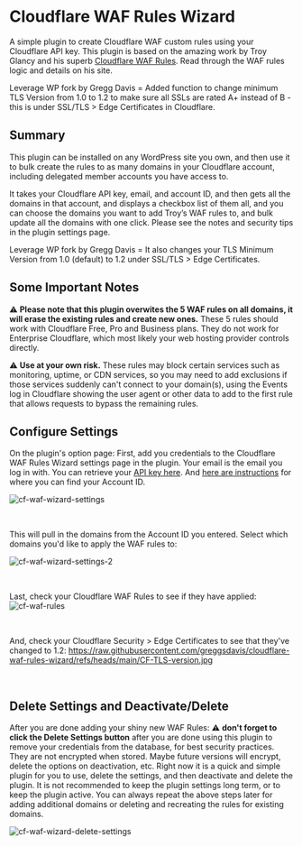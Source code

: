 # Cloudflare WAF Rules Wizard
A simple plugin to create Cloudflare WAF custom rules using your Cloudflare API key. This plugin is based on the amazing work by Troy Glancy and his superb [Cloudflare WAF Rules](https://webagencyhero.com/cloudflare-waf-rules-v3/?utm=github-presswizards-cloudflare-waf-rules-wizard). Read through the WAF rules logic and details on his site.

Leverage WP fork by Gregg Davis = Added function to change minimum TLS Version from 1.0 to 1.2 to make sure all SSLs are rated A+ instead of B - this is under SSL/TLS > Edge Certificates in Cloudflare.

## Summary
This plugin can be installed on any WordPress site you own, and then use it to bulk create the rules to as many domains in your Cloudflare account, including delegated member accounts you have access to.

It takes your Cloudflare API key, email, and account ID, and then gets all the domains in that account, and displays a checkbox list of them all, and you can choose the domains you want to add Troy’s WAF rules to, and bulk update all the domains with one click. Please see the notes and security tips in the plugin settings page.

Leverage WP fork by Gregg Davis = It also changes your TLS Minimum Version from 1.0 (default) to 1.2 under SSL/TLS > Edge Certificates.

## Some Important Notes
⚠️ **Please note that this plugin overwites the 5 WAF rules on all domains, it will erase the existing rules and create new ones.** These 5 rules should work with Cloudflare Free, Pro and Business plans. They do not work for Enterprise Cloudflare, which most likely your web hosting provider controls directly.

⚠️ **Use at your own risk.** These rules may block certain services such as monitoring, uptime, or CDN services, so you may need to add exclusions if those services suddenly can't connect to your domain(s), using the Events log in Cloudflare showing the user agent or other data to add to the first rule that allows requests to bypass the remaining rules.

## Configure Settings
On the plugin's option page: First, add you credentials to the Cloudflare WAF Rules Wizard settings page in the plugin. Your email is the email you log in with. You can retrieve your [API key here](https://dash.cloudflare.com/profile/api-tokens). And [here are instructions](https://developers.cloudflare.com/fundamentals/setup/find-account-and-zone-ids/)  for where you can find your Account ID.

![cf-waf-wizard-settings](https://github.com/zackpyle/cloudflare-waf-rules-wizard/assets/19413506/c7b5adf7-1f85-4c0f-9794-9d139a6f45c2)

&nbsp;

This will pull in the domains from the Account ID you entered. Select which domains you'd like to apply the WAF rules to:

![cf-waf-wizard-settings-2](https://github.com/zackpyle/cloudflare-waf-rules-wizard/assets/19413506/480e3cb1-ef46-4114-b4f8-ba89521858f0)

&nbsp;

Last, check your Cloudflare WAF Rules to see if they have applied:
![cf-waf-rules](https://github.com/zackpyle/cloudflare-waf-rules-wizard/assets/19413506/59c371dd-de0b-42b8-bfb5-ab038ba2d88c)

&nbsp;

And, check your Cloudflare Security > Edge Certificates to see that they've changed to 1.2:
https://raw.githubusercontent.com/greggsdavis/cloudflare-waf-rules-wizard/refs/heads/main/CF-TLS-version.jpg

&nbsp;

## Delete Settings and Deactivate/Delete
After you are done adding your shiny new WAF Rules: ⚠️ **don't forget to click the Delete Settings button** after you are done using this plugin to remove your credentials from the database, for best security practices. They are not encrypted when stored. Maybe future versions will encrypt, delete the options on deactivation, etc. Right now it is a quick and simple plugin for you to use, delete the settings, and then deactivate and delete the plugin. It is not recommended to keep the plugin settings long term, or to keep the plugin active. You can always repeat the above steps later for adding additional domains or deleting and recreating the rules for existing domains.

![cf-waf-wizard-delete-settings](https://github.com/zackpyle/cloudflare-waf-rules-wizard/assets/19413506/00a7ec48-c483-4017-a252-1adff80c600c)
